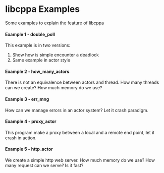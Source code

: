 libcppa Examples
==============
Some examples to explain the feature of libcppa

#### Example 1 - double_poll
This example is in two versions:

1. Show how is simple encounter a deadlock
2. Same example in actor style  

#### Example 2 - how_many_actors
There is not an equivalence between actors and thread. How many threads can 
we create? How much memory do we use?

#### Example 3 - err_mng
How can we manage errors in an actor system? Let it crash paradigm. 

#### Example 4 - proxy_actor
This program make a proxy between a local and a remote end point, let
it crash in action.

#### Example 5 - http_actor
We create a simple http web server. How much memory do we use? How many
request can we serve? Is it fast?
